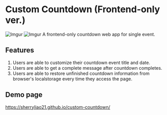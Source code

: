 # Custom Countdown (Frontend-only ver.)
![Imgur](https://imgur.com/ot4qVGl.png)
![Imgur](https://imgur.com/dQ6pc01.png)
A frontend-only countdown web app for single event.

## Features
1. Users are able to customize their countdown event title and date.
2. Users are able to  get a complete message after countdown completes.
3. Users are able to restore unfinished countdown information from browser's localstorage every time they access the page. 

## Demo page
https://sherryliao21.github.io/custom-countdown/